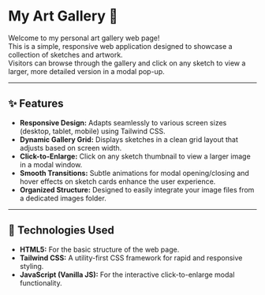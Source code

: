 # My Art Gallery 🎨

Welcome to my personal art gallery web page!  
This is a simple, responsive web application designed to showcase a collection of sketches and artwork.  
Visitors can browse through the gallery and click on any sketch to view a larger, more detailed version in a modal pop-up.

---

## ✨ Features

- **Responsive Design:** Adapts seamlessly to various screen sizes (desktop, tablet, mobile) using Tailwind CSS.
- **Dynamic Gallery Grid:** Displays sketches in a clean grid layout that adjusts based on screen width.
- **Click-to-Enlarge:** Click on any sketch thumbnail to view a larger image in a modal window.
- **Smooth Transitions:** Subtle animations for modal opening/closing and hover effects on sketch cards enhance the user experience.
- **Organized Structure:** Designed to easily integrate your image files from a dedicated images folder.

---

## 🚀 Technologies Used

- **HTML5:** For the basic structure of the web page.
- **Tailwind CSS:** A utility-first CSS framework for rapid and responsive styling.
- **JavaScript (Vanilla JS):** For the interactive click-to-enlarge modal functionality.
